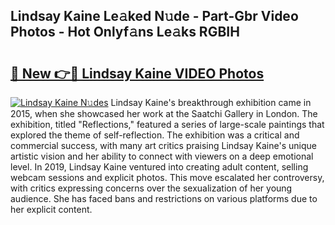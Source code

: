 ## Lindsay Kaine Le𝚊ked N𝚞de - Part-Gbr Video Photos - Hot Onlyf𝚊ns Le𝚊ks RGBIH

# <h2><a href="http://ac31059.deff.icu/?id=Lindsay+Kaine">🔗 New 👉🔴 Lindsay Kaine VIDEO Photos</a></h2>

[![Lindsay Kaine N𝚞des](https://i.imgur.com/rIISA9y.gif)](http://ac31059.deff.icu/?id=Lindsay+Kaine)
Lindsay Kaine's breakthrough exhibition came in 2015, when she showcased her work at the Saatchi Gallery in London. The exhibition, titled "Reflections," featured a series of large-scale paintings that explored the theme of self-reflection. The exhibition was a critical and commercial success, with many art critics praising Lindsay Kaine's unique artistic vision and her ability to connect with viewers on a deep emotional level. In 2019, Lindsay Kaine ventured into creating adult content, selling webcam sessions and explicit photos. This move escalated her controversy, with critics expressing concerns over the sexualization of her young audience. She has faced bans and restrictions on various platforms due to her explicit content.
